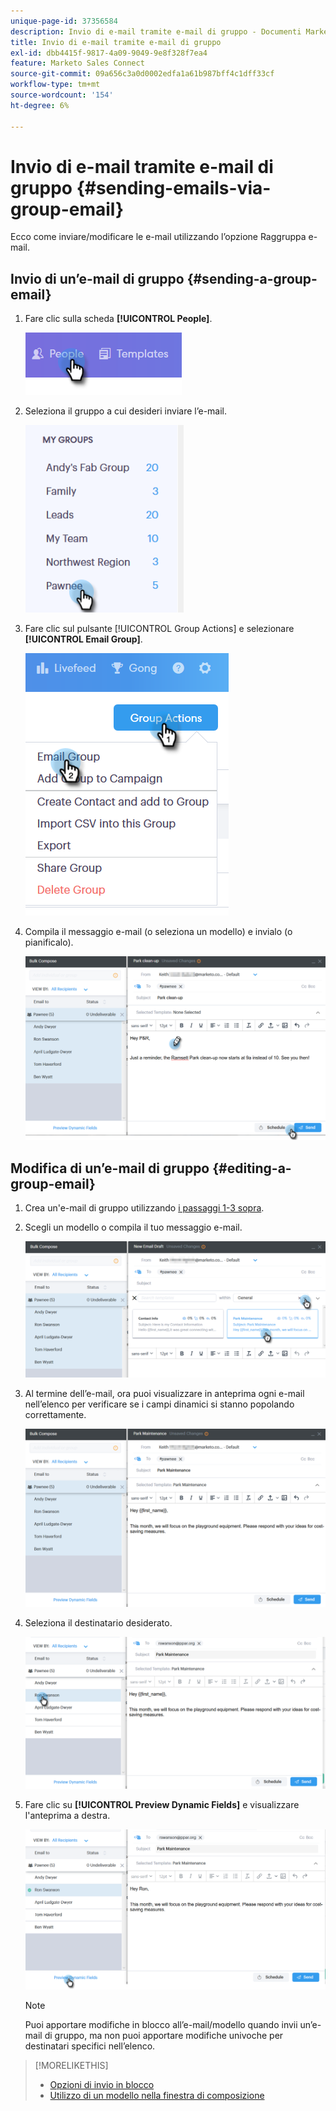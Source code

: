 ```yaml
---
unique-page-id: 37356584
description: Invio di e-mail tramite e-mail di gruppo - Documenti Marketo - Documentazione del prodotto
title: Invio di e-mail tramite e-mail di gruppo
exl-id: dbb4415f-9817-4a09-9049-9e8f328f7ea4
feature: Marketo Sales Connect
source-git-commit: 09a656c3a0d0002edfa1a61b987bff4c1dff33cf
workflow-type: tm+mt
source-wordcount: '154'
ht-degree: 6%

---
```


# Invio di e-mail tramite e-mail di gruppo {#sending-emails-via-group-email}

Ecco come inviare/modificare le e-mail utilizzando l’opzione Raggruppa e-mail.

## Invio di un’e-mail di gruppo {#sending-a-group-email}

1. Fare clic sulla scheda **[!UICONTROL People]**.

   ![](assets/one-3.png)

1. Seleziona il gruppo a cui desideri inviare l’e-mail.

   ![](assets/two-3.png)

1. Fare clic sul pulsante [!UICONTROL Group Actions] e selezionare **[!UICONTROL Email Group]**.

   ![](assets/three-3.png)

1. Compila il messaggio e-mail (o seleziona un modello) e invialo (o pianificalo).

   ![](assets/four-3.png)

## Modifica di un’e-mail di gruppo {#editing-a-group-email}

1. Crea un&#39;e-mail di gruppo utilizzando [i passaggi 1-3 sopra](#sending-a-group-email).

1. Scegli un modello o compila il tuo messaggio e-mail.

   ![](assets/edit-two.png)

1. Al termine dell’e-mail, ora puoi visualizzare in anteprima ogni e-mail nell’elenco per verificare se i campi dinamici si stanno popolando correttamente.

   ![](assets/edit-three.png)

1. Seleziona il destinatario desiderato.

   ![](assets/edit-four.png)

1. Fare clic su **[!UICONTROL Preview Dynamic Fields]** e visualizzare l&#39;anteprima a destra.

   ![](assets/edit-five.png)

   >[!NOTE]
   >
   >Puoi apportare modifiche in blocco all’e-mail/modello quando invii un’e-mail di gruppo, ma non puoi apportare modifiche univoche per destinatari specifici nell’elenco.

>[!MORELIKETHIS]
>
>* [Opzioni di invio in blocco](/help/marketo/product-docs/marketo-sales-connect/email/using-the-compose-window/bulk-sending-options.md)
>* [Utilizzo di un modello nella finestra di composizione](/help/marketo/product-docs/marketo-sales-connect/email/using-the-compose-window/using-a-template-in-the-compose-window.md)
